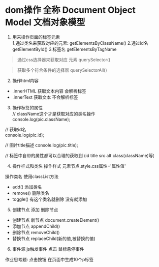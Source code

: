 # dom操作  全称 Document Object Model  文档对象模型
1. 用来操作页面的标签元素  
    1.通过类名来获取对应的元素: getElementsByClassName()
    2.通过id名 getElementById()
    3.标签名 getElementsByTagName

>通过css选择器来获取对应 元素  querySelector()

>获取多个符合条件的选择器  querySelectorAll()


2. 操作html内容  
-  .innerHTML 获取文本内容  会解析标签 
-  .innerText  获取文本  不会解析标签 


3. 操作标签的属性  
// className这个才是获取对应的类名操作  
console.log(pic.className);

// 获取id名   
console.log(pic.id);

// 图片title描述 
console.log(pic.title);

// 标签中自带的属性都可以合理的获取到  (id  title  src   alt  class(className)等)


4. 操作样式和类名 
操作样式  元素节点.style.css属性='属性值'

操作类名 使用classList方法 
- add() 添加类名 
- remove()  删除类名  
- toggle() 有这个类名就删除 没有就添加  

5. 创建节点 添加  删除节点  
- 创建节点  新节点  document.createElement()
- 添加节点 appendChild() 
- 删除节点 removeChild()
- 替换节点  replaceChild(新的值,被替换的值)

6. 事件源   js触发事件   点击  鼠标悬停事件   


作业思考题:      点击按钮  在页面中生成10个p标签  


